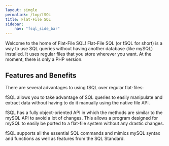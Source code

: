 ```yaml
---
layout: single
permalink: /tmp/fSQL
title: Flat-File SQL
sidebar:
    nav: "fsql_side_bar"
---
```


Welcome to the home of Flat-File SQL! Flat-File SQL (or fSQL for short) is a way to use SQL queries without having another database (like mySQL) installed. It uses regular files that you store wherever you want. At the moment, there is only a PHP version.

## Features and Benefits

There are several advantages to using fSQL over regular flat-files:

fSQL allows you to take advantage of SQL queries to easily manipulate and extract data without having to do it manually using the native file API.

fSQL has a fully object-oriented API in which the methods are similar to the mySQL API to avoid a lot of changes. This allows a program designed for mySQL to easily be ported to a flat-file system without any drastic changes.

fSQL supports all the essential SQL commands and mimics mySQL syntax and functions as well as features from the SQL Standard.
